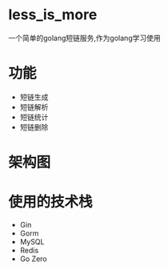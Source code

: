 # less_is_more
一个简单的golang短链服务,作为golang学习使用  

# 功能
- 短链生成
- 短链解析
- 短链统计
- 短链删除  

# 架构图

# 使用的技术栈  
- Gin
- Gorm
- MySQL
- Redis
- Go Zero

